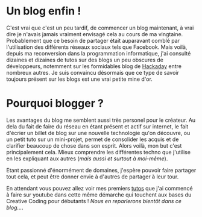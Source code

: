 # Un blog enfin !
C'est vrai que c'est un peu tardif, de commencer un blog maintenant, à vrai dire je n'avais jamais vraiment envisagé cela au cours de ma vingtaine. Probablement que ce besoin de partager était auparavant comblé par l'utilisation des différents réseaux sociaux tels que Facebook.
Mais voilà, depuis ma reconversion dans la programmation informatique, j'ai consulté dizaines et dizaines de tutos sur des blogs un peu obscures de développeurs, notemment sur les formidables blog de [Hackaday](https://hackaday.com/) entre nombreux autres. Je suis convaincu désormais que ce type de savoir toujours présent sur les blogs est une vrai petite mine d'or.

# Pourquoi blogger ?

Les avantages du blog me semblent aussi très personel pour le créateur. Au dela du fait de faire du réseau en étant présent et actif sur internet, le fait d'écrier un billet de blog sur une nouvelle technologie qu'on découvre, ou un petit tuto sur un mini-projet, permet de consolider les acquis et de clarifier beaucoup de chose dans son esprit.
Alors voilà, mon but c'est principalement cela. Mieux comprendre les différentes techno que j'utilise en les expliquant aux autres (*mais aussi et surtout à moi-même*).

Etant passionné d'énormément de domaines, j'espère pouvoir faire partager tout cela, et peut être donner envie à d'autres de partager à leur tour.

En attendant vous pouvez allez voir mes premiers [tutos](https://www.youtube.com/channel/UCeEYyPHHGLEZAMCFhcWzxDw) que j'ai commencé à faire sur youtube dans cette même démarche qui touchent aux bases du Creative Coding pour débutants ! *Nous en reparlerons bientôt dans ce blog...*.